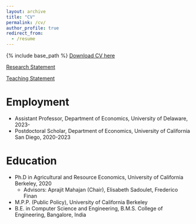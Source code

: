 ```yaml
---
layout: archive
title: "CV"
permalink: /cv/
author_profile: true
redirect_from:
  - /resume
---
```


{% include base_path %}
 <span style="color:blue">[Download CV here](https://manaswinirao.com/files/manaswini-cv-udel.pdf)</span>

<span style="color:blue">[Research Statement](https://manaswinirao.com/files/research_statement_rao.pdf)</span>

<span style="color:blue">[Teaching Statement](https://manaswinirao.com/files/teaching_statement_rao.pdf)</span>

Employment
======
* Assistant Professor, Department of Economics, University of Delaware, 2023-
* Postdoctoral Scholar, Department of Economics, University of California San Diego, 2020-2023

Education
======
* Ph.D in Agricultural and Resource Economics, University of California Berkeley, 2020
  * Advisors: Aprajit Mahajan (Chair), Elisabeth Sadoulet, Frederico Finan
* M.P.P. (Public Policy), University of California Berkeley
* B.E. in Computer Science and Engineering, B.M.S. College of Engineering, Bangalore, India

<!-- Honors and Awards
======
* 2020: The World Bank Research Grant (USD 124,490) with Xavier Gine, Aprajit Mahajan, and Anup Malani
* 2019: UC Berkeley Conference Travel Grant (USD 900), The Jean O. Lanjouw Memorial Endowment (USD 757)
* 2018: IRLE Graduate Student Research Award (USD 6000) with Vaishnavi Surendra, The World Bank Proposal Development Grant (USD 30000) with Xavier Gine, Aprajit Mahajan, and Anup Malani
* 2017: ATAI Grant (USD 223,565) and Tata Center for Development at UChicago (USD 250,000) with Aprajit Mahajan, Xavier Gine, and Anup Malani, IGC Grant (GBP 50,000) with Aprajit Mahajan
* 2015: Levin Family Fellowship (USD 800) with Louis Peronas and Fiona Burlig, Maharaj Kaul Research Travel Grant (USD 1000)
* Earlier: USAID DIV Award (USD 99,632) with Arun Chandrasekhar, Emily Breza and Ashish Shenoy, Berkeley International Office Graduate Student Fellowship (2009, 2010), Jacob K. Javits Summer Fellowship (2009) -->
  

<!-- Research
======
  <ul>{% for post in site.publications %}
    {% include archive-single-cv.html %}
  {% endfor %}</ul>

Teaching
======
  <ul>{% for post in site.teaching %}
    {% include archive-single-cv.html %}
  {% endfor %}</ul>

Talks
======
  <ul>{% for post in site.talks %}
    {% include archive-single-talk-cv.html %}
  {% endfor %}</ul> -->
  
<!-- Skills
======
* Statistical Packages: R, Stata
* Programming Languages: Python
* Languages: English (Fluent), Hindi (Fluent), Kannada (Native), Tamil (Basic) -->


<!-- Professional Experience
======
* Consultant, The World Bank, 2018
* Research Management and Training, J-PAL South Asia, 2010-2014
  * Managed large scale RCTs, lab-in-field, and field experiments across India
  * Training Assistant on Impact Evaluation Methods, 2011-2014
  * PIs: Abhijit Banerjee, Emily Breza, Arun Chandrasekhar, Iqbal Dhaliwal, Esther Duflo, Rema Hanna
* Consultant, Asian Development Bank, 2009-2010
* Associate, Janaagraha Center for Citizenship and Democracy, 2006-2008
* Software Engineer, Infosys, 2004
  
Service and leadership
======
* PhD Admissions Committee (Student Member), Agricultural and Resource Economics, UC Berkeley 2018-2019
* Women in Economics Group, Berkeley, 2014-onwards (Co-Director, Mentorship - 2015-2018)
* Department Coffee Hour Organizer, 2015-16 -->

